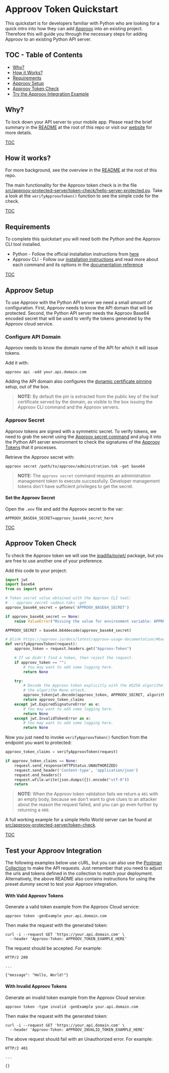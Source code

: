 # Approov Token Quickstart

This quickstart is for developers familiar with Python who are looking for a quick intro into how they can add [Approov](https://approov.io) into an existing project. Therefore this will guide you through the necessary steps for adding Approov to an existing Python API server.

## TOC - Table of Contents

* [Why?](#why)
* [How it Works?](#how-it-works)
* [Requirements](#requirements)
* [Approov Setup](#approov-setup)
* [Approov Token Check](#approov-token-check)
* [Try the Approov Integration Example](#try-the-approov-integration-example)


## Why?

To lock down your API server to your mobile app. Please read the brief summary in the [README](/README.md#why) at the root of this repo or visit our [website](https://approov.io/product.html) for more details.

[TOC](#toc---table-of-contents)


## How it works?

For more background, see the overview in the [README](/README.md#how-it-works) at the root of this repo.

The main functionality for the Approov token check is in the file [src/approov-protected-server/token-check/hello-server-protected.py](/src/approov-protected-server/token-check/hello-server-protected.py). Take a look at the `verifyApproovToken()` function to see the simple code for the check.

[TOC](#toc---table-of-contents)


## Requirements

To complete this quickstart you will need both the Python and the Approov CLI tool installed.

* Python - Follow the official installation instructions from [here](https://wiki.python.org/moin/BeginnersGuide/Download)
* Approov CLI - Follow our [installation instructions](https://approov.io/docs/latest/approov-installation/#approov-tool) and read more about each command and its options in the [documentation reference](https://approov.io/docs/latest/approov-cli-tool-reference/)

[TOC](#toc---table-of-contents)


## Approov Setup

To use Approov with the Python API server we need a small amount of configuration. First, Approov needs to know the API domain that will be protected. Second, the Python API server needs the Approov Base64 encoded secret that will be used to verify the tokens generated by the Approov cloud service.

### Configure API Domain

Approov needs to know the domain name of the API for which it will issue tokens.

Add it with:

```text
approov api -add your.api.domain.com
```

Adding the API domain also configures the [dynamic certificate pinning](https://approov.io/docs/latest/approov-usage-documentation/#approov-dynamic-pinning) setup, out of the box.

> **NOTE:** By default the pin is extracted from the public key of the leaf certificate served by the domain, as visible to the box issuing the Approov CLI command and the Approov servers.

### Approov Secret

Approov tokens are signed with a symmetric secret. To verify tokens, we need to grab the secret using the [Approov secret command](https://approov.io/docs/latest/approov-cli-tool-reference/#secret-command) and plug it into the Python API server environment to check the signatures of the [Approov Tokens](https://www.approov.io/docs/latest/approov-usage-documentation/#approov-tokens) that it processes.

Retrieve the Approov secret with:

```text
approov secret /path/to/approov/administration.tok -get base64
```

> **NOTE:** The `approov secret` command requires an administration management token to execute successfully. Developer management tokens don't have sufficient privileges to get the secret.

#### Set the Approov Secret

Open the `.env` file and add the Approov secret to the var:

```text
APPROOV_BASE64_SECRET=approov_base64_secret_here
```

[TOC](#toc---table-of-contents)


## Approov Token Check

To check the Approov token we will use the [jpadilla/pyjwt/](https://github.com/jpadilla/pyjwt/) package, but you are free to use another one of your preference.

Add this code to your project:

```python
import jwt
import base64
from os import getenv

# Token secret value obtained with the Approov CLI tool:
#  - approov secret <admin.tok> -get
approov_base64_secret = getenv('APPROOV_BASE64_SECRET')

if approov_base64_secret == None:
    raise ValueError("Missing the value for environment variable: APPROOV_BASE64_SECRET")

APPROOV_SECRET = base64.b64decode(approov_base64_secret)

# @link https://approov.io/docs/latest/approov-usage-documentation/#backend-integration
def verifyApproovToken(request):
    approov_token = request.headers.get("Approov-Token")

    # If we didn't find a token, then reject the request.
    if approov_token == "":
        # You may want to add some logging here.
        return None

    try:
        # Decode the Approov token explicitly with the HS256 algorithm to avoid
        # the algorithm None attack.
        approov_tokenjwt.decode(approov_token, APPROOV_SECRET, algorithms=['HS256'])
        return approov_token_claims
    except jwt.ExpiredSignatureError as e:
        # You may want to add some logging here.
        return None
    except jwt.InvalidTokenError as e:
        # You may want to add some logging here.
        return None
```

Now you just need to invoke `verifyApproovToken()` function from the endpoint you want to protected:

```python
approov_token_claims = verifyApproovToken(request)

if approov_token_claims == None:
    request.send_response(HTTPStatus.UNAUTHORIZED)
    request.send_header('Content-type', 'application/json')
    request.end_headers()
    request.wfile.write(json.dumps({}).encode("utf-8"))
    return
```

> **NOTE:** When the Approov token validation fails we return a `401` with an empty body, because we don't want to give clues to an attacker about the reason the request failed, and you can go even further by returning a `400`.

A full working example for a simple Hello World server can be found at [src/approov-protected-server/token-check](/src/approov-protected-server/token-check).

[TOC](#toc---table-of-contents)


## Test your Approov Integration

The following examples below use cURL, but you can also use the [Postman Collection](/README.md#testing-with-postman) to make the API requests. Just remember that you need to adjust the urls and tokens defined in the collection to match your deployment. Alternatively, the above README also contains instructions for using the preset _dummy_ secret to test your Approov integration.

#### With Valid Approov Tokens

Generate a valid token example from the Approov Cloud service:

```text
approov token -genExample your.api.domain.com
```

Then make the request with the generated token:

```text
curl -i --request GET 'https://your.api.domain.com' \
  --header 'Approov-Token: APPROOV_TOKEN_EXAMPLE_HERE'
```

The request should be accepted. For example:

```text
HTTP/2 200

...

{"message": "Hello, World!"}
```

#### With Invalid Approov Tokens

Generate an invalid token example from the Approov Cloud service:

```text
approov token -type invalid -genExample your.api.domain.com
```

Then make the request with the generated token:

```text
curl -i --request GET 'https://your.api.domain.com' \
  --header 'Approov-Token: APPROOV_INVALID_TOKEN_EXAMPLE_HERE'
```

The above request should fail with an Unauthorized error. For example:

```text
HTTP/2 401

...

{}
```
